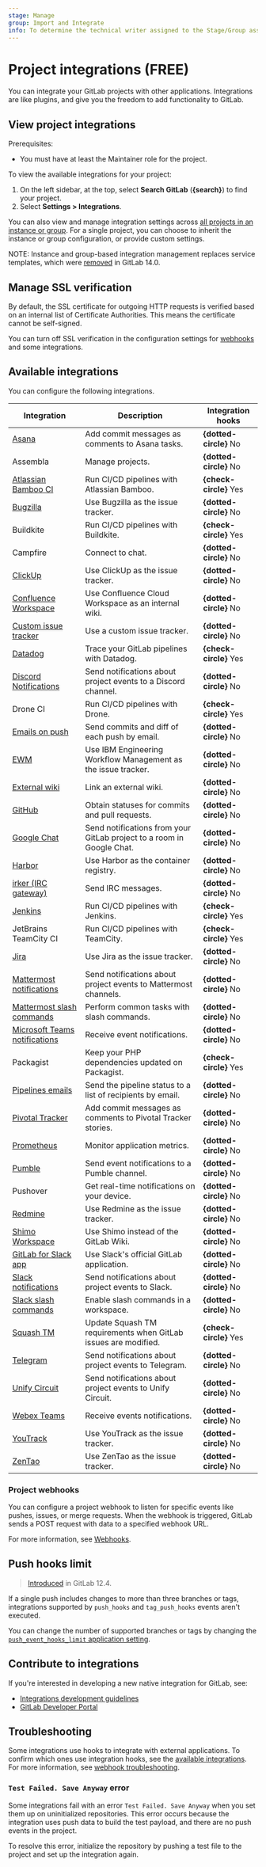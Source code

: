```yaml
---
stage: Manage
group: Import and Integrate
info: To determine the technical writer assigned to the Stage/Group associated with this page, see https://about.gitlab.com/handbook/product/ux/technical-writing/#assignments
---
```


# Project integrations **(FREE)**

You can integrate your GitLab projects with other applications. Integrations are
like plugins, and give you the freedom to add
functionality to GitLab.

## View project integrations

Prerequisites:

- You must have at least the Maintainer role for the project.

To view the available integrations for your project:

1. On the left sidebar, at the top, select **Search GitLab** (**{search}**) to find your project.
1. Select **Settings > Integrations**.

You can also view and manage integration settings across [all projects in an instance or group](../../admin_area/settings/project_integration_management.md).
For a single project, you can choose to inherit the instance or group configuration,
or provide custom settings.

NOTE:
Instance and group-based integration management replaces service templates, which
were [removed](https://gitlab.com/gitlab-org/gitlab/-/issues/268032) in GitLab 14.0.

## Manage SSL verification

By default, the SSL certificate for outgoing HTTP requests is verified based on
an internal list of Certificate Authorities. This means the certificate cannot
be self-signed.

You can turn off SSL verification in the configuration settings for [webhooks](webhooks.md#configure-a-webhook-in-gitlab)
and some integrations.

## Available integrations

You can configure the following integrations.

| Integration                                                                 | Description                                                           | Integration hooks      |
|-----------------------------------------------------------------------------|-----------------------------------------------------------------------|------------------------|
| [Asana](asana.md)                                                           | Add commit messages as comments to Asana tasks.                       | **{dotted-circle}** No |
| Assembla                                                                    | Manage projects.                                                      | **{dotted-circle}** No |
| [Atlassian Bamboo CI](bamboo.md)                                            | Run CI/CD pipelines with Atlassian Bamboo.                            | **{check-circle}** Yes |
| [Bugzilla](bugzilla.md)                                                     | Use Bugzilla as the issue tracker.                                    | **{dotted-circle}** No |
| Buildkite                                                                   | Run CI/CD pipelines with Buildkite.                                   | **{check-circle}** Yes |
| Campfire                                                                    | Connect to chat.                                                      | **{dotted-circle}** No |
| [ClickUp](clickup.md)                                                       | Use ClickUp as the issue tracker.                                    | **{dotted-circle}** No |
| [Confluence Workspace](../../../api/integrations.md#confluence-integration) | Use Confluence Cloud Workspace as an internal wiki.                   | **{dotted-circle}** No |
| [Custom issue tracker](custom_issue_tracker.md)                             | Use a custom issue tracker.                                           | **{dotted-circle}** No |
| [Datadog](../../../integration/datadog.md)                                  | Trace your GitLab pipelines with Datadog.                             | **{check-circle}** Yes |
| [Discord Notifications](discord_notifications.md)                           | Send notifications about project events to a Discord channel.         | **{dotted-circle}** No |
| Drone CI                                                                    | Run CI/CD pipelines with Drone.                                       | **{check-circle}** Yes |
| [Emails on push](emails_on_push.md)                                         | Send commits and diff of each push by email.                          | **{dotted-circle}** No |
| [EWM](ewm.md)                                                               | Use IBM Engineering Workflow Management as the issue tracker.         | **{dotted-circle}** No |
| [External wiki](../wiki/index.md#link-an-external-wiki)                     | Link an external wiki.                                                | **{dotted-circle}** No |
| [GitHub](github.md)                                                         | Obtain statuses for commits and pull requests.                        | **{dotted-circle}** No |
| [Google Chat](hangouts_chat.md)                                             | Send notifications from your GitLab project to a room in Google Chat. | **{dotted-circle}** No |
| [Harbor](harbor.md)                                                         | Use Harbor as the container registry.                                 | **{dotted-circle}** No |
| [irker (IRC gateway)](irker.md)                                             | Send IRC messages.                                                    | **{dotted-circle}** No |
| [Jenkins](../../../integration/jenkins.md)                                  | Run CI/CD pipelines with Jenkins.                                     | **{check-circle}** Yes |
| JetBrains TeamCity CI                                                       | Run CI/CD pipelines with TeamCity.                                    | **{check-circle}** Yes |
| [Jira](../../../integration/jira/index.md)                                  | Use Jira as the issue tracker.                                        | **{dotted-circle}** No |
| [Mattermost notifications](mattermost.md)                                   | Send notifications about project events to Mattermost channels.       | **{dotted-circle}** No |
| [Mattermost slash commands](mattermost_slash_commands.md)                   | Perform common tasks with slash commands.                             | **{dotted-circle}** No |
| [Microsoft Teams notifications](microsoft_teams.md)                         | Receive event notifications.                                          | **{dotted-circle}** No |
| Packagist                                                                   | Keep your PHP dependencies updated on Packagist.                      | **{check-circle}** Yes |
| [Pipelines emails](pipeline_status_emails.md)                               | Send the pipeline status to a list of recipients by email.            | **{dotted-circle}** No |
| [Pivotal Tracker](pivotal_tracker.md)                                       | Add commit messages as comments to Pivotal Tracker stories.           | **{dotted-circle}** No |
| [Prometheus](prometheus.md)                                                 | Monitor application metrics.                                          | **{dotted-circle}** No |
| [Pumble](pumble.md)                                                         | Send event notifications to a Pumble channel.                         | **{dotted-circle}** No |
| Pushover                                                                    | Get real-time notifications on your device.                           | **{dotted-circle}** No |
| [Redmine](redmine.md)                                                       | Use Redmine as the issue tracker.                                     | **{dotted-circle}** No |
| [Shimo Workspace](shimo.md)                                                 | Use Shimo instead of the GitLab Wiki.                                 | **{dotted-circle}** No |
| [GitLab for Slack app](gitlab_slack_application.md)                         | Use Slack's official GitLab application.                              | **{dotted-circle}** No |
| [Slack notifications](slack.md)                                             | Send notifications about project events to Slack.                     | **{dotted-circle}** No |
| [Slack slash commands](slack_slash_commands.md)                             | Enable slash commands in a workspace.                                 | **{dotted-circle}** No |
| [Squash TM](squash_tm.md)                                                   | Update Squash TM requirements when GitLab issues are modified.        | **{check-circle}** Yes |
| [Telegram](telegram.md)                                                     | Send notifications about project events to Telegram.                  | **{dotted-circle}** No |
| [Unify Circuit](unify_circuit.md)                                           | Send notifications about project events to Unify Circuit.             | **{dotted-circle}** No |
| [Webex Teams](webex_teams.md)                                               | Receive events notifications.                                         | **{dotted-circle}** No |
| [YouTrack](youtrack.md)                                                     | Use YouTrack as the issue tracker.                                    | **{dotted-circle}** No |
| [ZenTao](zentao.md)                                                         | Use ZenTao as the issue tracker.                                      | **{dotted-circle}** No |

### Project webhooks

You can configure a project webhook to listen for specific events
like pushes, issues, or merge requests. When the webhook is triggered, GitLab
sends a POST request with data to a specified webhook URL.

For more information, see [Webhooks](webhooks.md).

## Push hooks limit

> [Introduced](https://gitlab.com/gitlab-org/gitlab/-/merge_requests/17874) in GitLab 12.4.

If a single push includes changes to more than three branches or tags, integrations
supported by `push_hooks` and `tag_push_hooks` events aren't executed.

You can change the number of supported branches or tags by changing the
[`push_event_hooks_limit` application setting](../../../api/settings.md#list-of-settings-that-can-be-accessed-via-api-calls).

## Contribute to integrations

If you're interested in developing a new native integration for GitLab, see:

- [Integrations development guidelines](../../../development/integrations/index.md)
- [GitLab Developer Portal](https://developer.gitlab.com)

## Troubleshooting

Some integrations use hooks to integrate with external applications. To confirm which ones use integration hooks, see the [available integrations](#available-integrations). For more information, see [webhook troubleshooting](webhooks.md#troubleshooting).

### `Test Failed. Save Anyway` error

Some integrations fail with an error `Test Failed. Save Anyway` when you set them
up on uninitialized repositories. This error occurs because the integration uses
push data to build the test payload, and there are no push events in the project.

To resolve this error, initialize the repository by pushing a test file to the project
and set up the integration again.
